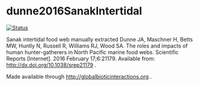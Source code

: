 # dunne2016SanakIntertidal
[![Status](http://api.globalbioticinteractions.org/interaction.svg?accordingTo=http://dx.doi.org/10.1038/srep21179)](http://globalbioticinteractions.org/?accordingTo=http://dx.doi.org/10.1038/srep21179)

Sanak intertidal food web manually extracted Dunne JA, Maschner H, Betts MW, Huntly N, Russell R, Williams RJ, Wood SA. The roles and impacts of human hunter-gatherers in North Pacific marine food webs. Scientific Reports [Internet]. 2016 February 17;6:21179. Available from: http://dx.doi.org/10.1038/srep21179 .

Made available through http://globalbioticinteractions.org .

